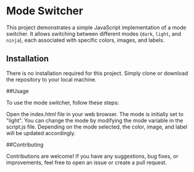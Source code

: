# Mode Switcher

This project demonstrates a simple JavaScript implementation of a mode switcher. It allows switching between different modes (`dark`, `light`, and `ninja`), each associated with specific colors, images, and labels.

## Installation

There is no installation required for this project. Simply clone or download the repository to your local machine.

##Usage

To use the mode switcher, follow these steps:

Open the index.html file in your web browser.
The mode is initially set to "light". You can change the mode by modifying the mode variable in the script.js file.
Depending on the mode selected, the color, image, and label will be updated accordingly.

##Contributing

Contributions are welcome! If you have any suggestions, bug fixes, or improvements, feel free to open an issue or create a pull request.
